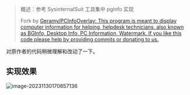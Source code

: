 > 概述：参考 SysinternalSuit 工具集中 pginfo 实现
>
> Fork by [Geramy/PCInfoOverlay: This program is meant to display computer information for helping, helpdesk technicians. also known as BGInfo, Desktop Info, PC Information, Watermark. If you like this code please help by providing commits or donating to us.](https://github.com/Geramy/PCInfoOverlay)



对原作者的代码稍微理解和改动了一下。



## 实现效果

![image-20231130170657136](../images/Readme/image-20231130170657136.png)